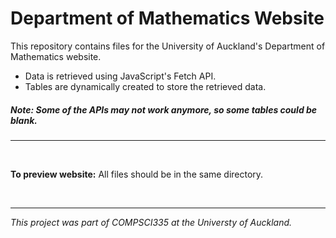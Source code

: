 # Department of Mathematics Website 

This repository contains files for the University of Auckland's Department of Mathematics website.
* Data is retrieved using JavaScript's Fetch API. 
* Tables are dynamically created to store the retrieved data.

##### Note: Some of the APIs may not work anymore, so some tables could be blank.

<hr><br>

<strong>To preview website:</strong> All files should be in the same directory.

<br><hr>

<em>This project was part of COMPSCI335 at the Universty of Auckland.</em>



